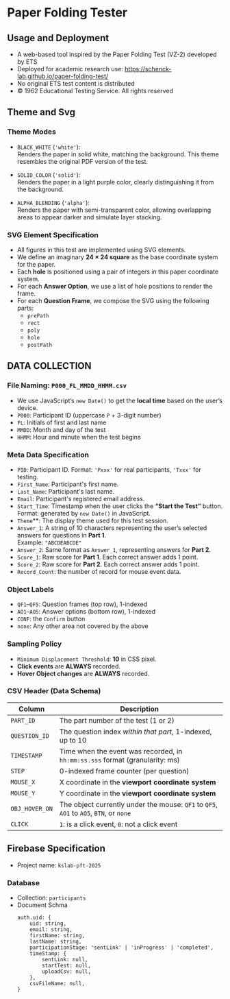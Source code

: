 # Paper Folding Tester

## Usage and Deployment
- A web-based tool inspired by the Paper Folding Test (VZ-2) developed by ETS  
- Deployed for academic research use: https://schenck-lab.github.io/paper-folding-test/  
- No original ETS test content is distributed  
- © 1962 Educational Testing Service. All rights reserved

## Theme and Svg

### Theme Modes
- `BLACK_WHITE` (`'white'`):  
  Renders the paper in solid white, matching the background. This theme resembles the original PDF version of the test.

- `SOLID_COLOR` (`'solid'`):  
  Renders the paper in a light purple color, clearly distinguishing it from the background.

- `ALPHA_BLENDING` (`'alpha'`):  
  Renders the paper with semi-transparent color, allowing overlapping areas to appear darker and simulate layer stacking.

### SVG Element Specification
- All figures in this test are implemented using SVG elements.
- We define an imaginary **24 × 24 square** as the base coordinate system for the paper.
- Each **hole** is positioned using a pair of integers in this paper coordinate system.
- For each **Answer Option**, we use a list of hole positions to render the frame.
- For each **Question Frame**, we compose the SVG using the following parts:
  - `prePath`
  - `rect`
  - `poly`
  - `hole`
  - `postPath`


## DATA COLLECTION

### File Naming: `P000_FL_MMDD_HHMM.csv`
- We use JavaScript’s `new Date()` to get the **local time** based on the user’s device.
- `P000`: Participant ID (uppercase `P` + 3-digit number)
- `FL`: Initials of first and last name
- `MMDD`: Month and day of the test
- `HHMM`: Hour and minute when the test begins

### Meta Data Specification

- `PID`: Participant ID. Format: `'Pxxx'` for real participants, `'Txxx'` for testing.
- `First_Name`: Participant's first name.
- `Last_Name`: Participant's last name.
- `Email`: Participant's registered email address.
- `Start_Time`: Timestamp when the user clicks the **“Start the Test”** button.  
  Format: generated by `new Date()` in JavaScript.
- `Theme`**: The display theme used for this test session.
- `Answer_1`: A string of 10 characters representing the user’s selected answers for questions in **Part 1**.  
  Example: `"ABCDEABCDE"`
- `Answer_2`: Same format as `Answer_1`, representing answers for **Part 2**.
- `Score_1`: Raw score for **Part 1**. Each correct answer adds 1 point.
- `Score_2`: Raw score for **Part 2**. Each correct answer adds 1 point.
- `Record_Count`: the number of record for mouse event data.


### Object Labels
- `QF1`–`QF5`: Question frames (top row), 1-indexed
- `AO1`–`AO5`: Answer options (bottom row), 1-indexed
- `CONF`: the `Confirm` button
- `none`: Any other area not covered by the above


### Sampling Policy
- `Minimum Displacement Threshold`: **10** in CSS pixel.
- **Click events** are **ALWAYS** recorded.
- **Hover Object changes** are **ALWAYS** recorded.


###  CSV Header (Data Schema)
| **Column**      | **Description** |
|-----------------|-----------------|
| `PART_ID`       | The part number of the test (1 or 2) |
| `QUESTION_ID`   | The question index *within that part*, 1-indexed, up to 10 |
| `TIMESTAMP`     | Time when the event was recorded, in `hh:mm:ss.sss` format (granularity: ms) |
| `STEP`          | 0-indexed frame counter (per question) |
| `MOUSE_X`       | X coordinate in the **viewport coordinate system** |
| `MOUSE_Y`       | Y coordinate in the **viewport coordinate system** |
| `OBJ_HOVER_ON`  | The object currently under the mouse: `QF1` to `QF5`, `AO1` to `AO5`, `BTN`, or `none` |
| `CLICK`         | `1`: is a click event, `0`: not a click event |


## Firebase Specification

- Project name: `kslab-pft-2025`

### Database

- Collection: `participants`
- Document Schma
    ```
    auth.uid: {
        uid: string,
        email: string,
        firstName: string,
        lastName: string,
        participationStage: 'sentLink' | 'inProgress' | 'completed',
        timeStamp: {
            sentLink: null,
            startTest: null,
            uploadCsv: null,
        },
        csvFileName: null,
    }
    ```

